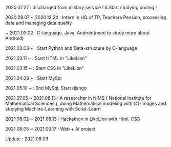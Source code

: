 2020.07.27 : discharged from military service ! & Start studying coding !

2020.09.07 ~ 2020.12.24 : Intern in HQ of TP, Teachers Pension, processing data and managing data quality

~ 2021.03.02 : C-language, Java, Android(need to study more about Android)

2021.03.03 ~ : Start Python and Data-structure by C-language

2021.03.11 ~ : Start HTML in "LikeLion"

2021.03.15 ~ : Start CSS in "LikeLion"

2021.04.08 ~ : Start MySql

2021.05.10 ~ : End MySql, Start django

2021.07.05 ~ 2021.08.13 : A researcher in NIMS ( National Institute for Mathematical Sciences ), 
                          doing Mathematical modeling with CT-images and studying Machine-Learning with Scikit-Learn

2021.08.02 ~ 2021.08.13 : Hackathon in LikeLion with Html, CSS

2021.08.05 ~ 2021.09.17 : Web + AI project

Update : 2021.08.09
